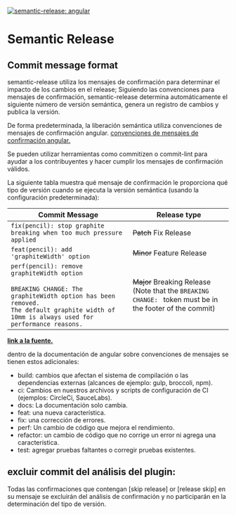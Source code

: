[![semantic-release: angular][semantic-release-url-badge]][semantic-release-url]

# Semantic Release
## Commit message format
semantic-release utiliza los mensajes de confirmación para determinar el impacto de los cambios en el release; Siguiendo las convenciones para mensajes de confirmación, semantic-release determina automáticamente el siguiente número de versión semántica, genera un registro de cambios y publica la versión.

De forma predeterminada, la liberación semántica utiliza 
convenciones de mensajes de confirmación angular. [convenciones de mensajes de confirmación angular.](https://github.com/angular/angular/blob/main/CONTRIBUTING.md#-commit-message-format)

Se pueden utilizar herramientas como commitizen o commit-lint para ayudar a los contribuyentes y hacer cumplir los mensajes de confirmación válidos.

La siguiente tabla muestra qué mensaje de confirmación le proporciona qué tipo de versión cuando se ejecuta la versión semántica (usando la configuración predeterminada):

| Commit Message                                                                                                                                                                                   | Release type                                                                                                    |
| ------------------------------------------------------------------------------------------------------------------------------------------------------------------------------------------------ | --------------------------------------------------------------------------------------------------------------- |
| `fix(pencil): stop graphite breaking when too much pressure applied`                                                                                                                             | ~~Patch~~ Fix Release                                                                                           |
| `feat(pencil): add 'graphiteWidth' option`                                                                                                                                                       | ~~Minor~~ Feature Release                                                                                       |
| `perf(pencil): remove graphiteWidth option`<br><br>`BREAKING CHANGE: The graphiteWidth option has been removed.`<br>`The default graphite width of 10mm is always used for performance reasons.` | ~~Major~~ Breaking Release <br /> (Note that the `BREAKING CHANGE: ` token must be in the footer of the commit) |
**[link a la fuente.](https://github.com/semantic-release/semantic-release?tab=readme-ov-file#Commit%20message%20format)**

dentro de la documentación de angular sobre convenciones de mensajes se tienen estos adicionales:

- build: cambios que afectan el sistema de compilación o las dependencias externas (alcances de ejemplo: gulp, broccoli, npm).
- ci: Cambios en nuestros archivos y scripts de configuración de CI (ejemplos: CircleCi, SauceLabs).
- docs: La documentación solo cambia.
- feat: una nueva característica.
- fix: una corrección de errores.
- perf: Un cambio de código que mejora el rendimiento.
- refactor: un cambio de código que no corrige un error ni agrega una característica.
- test: agregar pruebas faltantes o corregir pruebas existentes.

## excluir commit del análisis del plugin:

Todas las confirmaciones que contengan [skip release] or [release skip] en su mensaje se excluirán del análisis de confirmación y no participarán en la determinación del tipo de versión.

[semantic-release-url-badge]: https://img.shields.io/badge/semantic--release-angular-e10079?logo=semantic-release
[semantic-release-url]: https://github.com/semantic-release/semantic-release
